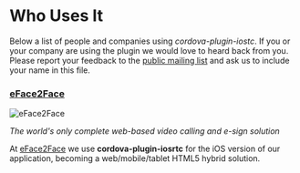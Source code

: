 # Who Uses It

Below a list of people and companies using *cordova-plugin-iostc*. If you or your company are using the plugin we would love to heard back from you. Please report your feedback to the [public mailing list](https://groups.google.com/forum/?hl=es#!forum/cordova-plugin-iosrtc) and ask us to include your name in this file.


### [eFace2Face](https://eface2face.com)

![eFace2Face](https://raw.githubusercontent.com/eface2face/cordova-plugin-iosrtc/master/art/eface2face.jpg)

*The world's only complete web-based video calling and e-sign solution*

At [eFace2Face](https://eface2face.com) we use **cordova-plugin-iosrtc** for the iOS version of our application, becoming a web/mobile/tablet HTML5 hybrid solution.





